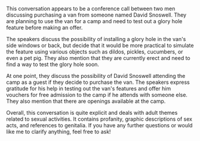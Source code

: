 This conversation appears to be a conference call between two men discussing purchasing a van from someone named David Snoswell. They are planning to use the van for a camp and need to test out a glory hole feature before making an offer.

The speakers discuss the possibility of installing a glory hole in the van's side windows or back, but decide that it would be more practical to simulate the feature using various objects such as dildos, pickles, cucumbers, or even a pet pig. They also mention that they are currently erect and need to find a way to test the glory hole soon.

At one point, they discuss the possibility of David Snoswell attending the camp as a guest if they decide to purchase the van. The speakers express gratitude for his help in testing out the van's features and offer him vouchers for free admission to the camp if he attends with someone else. They also mention that there are openings available at the camp.

Overall, this conversation is quite explicit and deals with adult themes related to sexual activities. It contains profanity, graphic descriptions of sex acts, and references to genitalia. If you have any further questions or would like me to clarify anything, feel free to ask!
